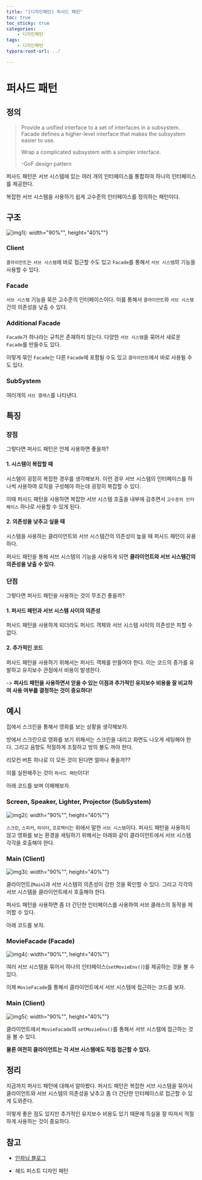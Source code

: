 ```yaml
---
title: "[디자인패턴] 퍼사드 패턴"
toc: true
toc_sticky: true
categories: 
    - 디자인패턴
tags:
    - 디자인패턴
typora-root-url: ../

---
```




# 퍼사드 패턴

## 정의

> Provide a unified interface to a set of interfaces in a subsystem. Facade defines a higher-level interface that makes the subsystem easier to use.
>
> Wrap a complicated subsystem with a simpler interface.
>
> -GoF design pattern

퍼사드 패턴은 서브 시스템에 있는 여러 개의 인터페이스를 통합하여 하나의 인터페이스를 제공한다.

복잡한 서브 시스템을 사용하기 쉽게 고수준의 인터페이스를 정의하는 패턴이다.



## 구조

![img1](/assets/images/52_1.png){: width="90%"", height="40%""}

### Client

`클라이언트`는 `서브 시스템`에 바로 접근할 수도 있고 `Facade`를 통해서 `서브 시스템`의 기능을 사용할 수 있다.

### Facade

`서브 시스템` 기능을 묶은 고수준의 인터페이스이다. 이를 통해서 `클라이언트`와 `서브 시스템`간의 의존성을 낮출 수 있다.

### Additional Facade

`Facade`가 하나라는 규칙은 존재하지 않는다. 다양한 `서브 시스템`을 묶어서 새로운 `Facade`를 만들수도 있다.

이렇게 묶인 `Facade`는 다른 `Facade`에 포함될 수도 있고 `클라이언트`에서 바로 사용될 수도 있다.

### SubSystem

여러개의 `서브 클래스`를 나타낸다.



## 특징

### 장점

그렇다면 퍼사드 패턴은 언제 사용하면 좋을까?

#### 1. 시스템이 복잡할 때

시스템이 굉장히 복잡한 경우를 생각해보자. 이런 경우 서브 시스템의 인터페이스를 하나씩 사용하여 로직을 구성해야 하는데 굉장히 복잡할 수 있다.

이때 퍼사드 패턴을 사용하면 복잡한 서브 시스템 호출을 내부에 감추면서 `고수준의 인터페이스` 하나로 사용할 수 있게 된다.

#### 2. 의존성을 낮추고 싶을 때

시스템을 사용하는 클라이언트와 서브 시스템간의 의존성이 높을 때 퍼사드 패턴이 유용하다.

퍼사드 패턴을 통해 서브 시스템의 기능을 사용하게 되면 **클라이언트와 서브 시스템간의 의존성을 낮출 수 있다.**



### 단점

그렇다면 퍼사드 패턴을 사용하는 것이 무조건 좋을까?

#### 1. 퍼사드 패턴과 서브 시스템 사이의 의존성

퍼사드 패턴을 사용하게 되더라도 퍼사드 객체와 서브 시스템 사이의 의존성은 피할 수 없다.

#### 2. 추가적인 코드

퍼사드 패턴을 사용하기 위해서는 퍼사드 객체를 만들어야 한다. 이는 코드의 증가를 유발하고 유지보수 관점에서 비용이 발생한다.

-> **퍼사드 패턴을 사용하면서 얻을 수 있는 이점과 추가적인 유지보수 비용을 잘 비교하여 사용 여부를 결정하는 것이 중요하다!**



## 예시

집에서 스크린을 통해서 영화를 보는 상황을 생각해보자.

방에서 스크린으로 영화를 보기 위해서는 스크린을 내리고 화면도 나오게 세팅해야 한다. 그리고 음향도 적절하게 조절하고 방의 불도 꺼야 한다.

리모컨 버튼 하나로 이 모든 것이 된다면 얼마나 좋을까??

이를 실현해주는 것이 `퍼사드 패턴`이다!

아래 코드를 보며 이해해보자.



### Screen, Speaker, Lighter, Projector (SubSystem)

![img2](/assets/images/52_2.png){: width="90%"", height="40%""}

`스크린`, `스피커`, `라이터`, `프로젝터`는 위에서 말한 `서브 시스템`이다. 퍼사드 패턴을 사용하지 않고 영화를 보는 환경을 세팅하기 위해서는 아래와 같이 클라이언트에서 서브 시스템 각각을 호출해야 한다.



### Main (Client)

![img3](/assets/images/52_3.png){: width="90%"", height="40%""}

클라이언트(`Main`)과 서브 시스템의 의존성이 강한 것을 확인할 수 있다. 그리고 각각의 서브 시스템을 클라이언트에서 호출해야 한다.

퍼사드 패턴을 사용하면 좀 더 간단한 인터페이스를 사용하여 서브 클래스의 동작을 제어할 수 있다.

아래 코드를 보자.



### MovieFacade (Facade)

![img4](/assets/images/52_4.png){: width="90%"", height="40%""}

여러 서브 시스템을 묶어서 하나의 인터페이스(`setMovieEnv()`)를 제공하는 것을 볼 수 있다.

이제 `MovieFacade`를 통해서 클라이언트에서 서브 시스템에 접근하는 코드를 보자.



### Main (Client)

![img5](/assets/images/52_5.png){: width="90%"", height="40%""}

클라이언트에서 `MovieFacade`의 `setMovieEnv()`를 통해서 서브 시스템에 접근하는 것을 볼 수 있다.

**물론 여전히 클라이언트는 각 서브 시스템에도 직접 접근할 수 있다.**



## 정리

지금까지 퍼사드 패턴에 대해서 알아봤다. 퍼사드 패턴은 복잡한 서브 시스템을 묶어서 클라이언트와 서브 시스템의 의존성을 낮추고 좀 더 간단한 인터페이스로 접근할 수 있게 도와준다.

이렇게 좋은 점도 있지만 추가적인 유지보수 비용도 있기 때문에 득실을 잘 따져서 적절하게 사용하는 것이 중요하다.



## 참고

* [인파님 블로그](https://inpa.tistory.com/entry/GOF-%F0%9F%92%A0-%ED%8D%BC%EC%82%AC%EB%93%9CFacade-%ED%8C%A8%ED%84%B4-%EC%A0%9C%EB%8C%80%EB%A1%9C-%EB%B0%B0%EC%9B%8C%EB%B3%B4%EC%9E%90)

* 헤드 퍼스트 디자인 패턴













